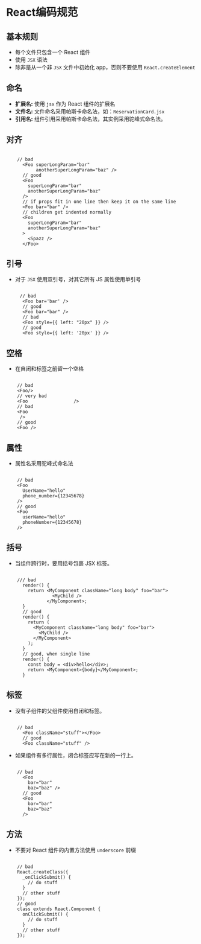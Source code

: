# React编码规范

## 基本规则
* 每个文件只包含一个 React 组件
* 使用 `JSX` 语法
* 除非是从一个非 `JSX` 文件中初始化 app，否则不要使用 `React.createElement`

## 命名
* **扩展名:** 使用 `jsx` 作为 React 组件的扩展名
* **文件名:** 文件命名采用帕斯卡命名法，如：`ReservationCard.jsx`
* **引用名:**  组件引用采用帕斯卡命名法，其实例采用驼峰式命名法。

## 对齐
```

    // bad
      <Foo superLongParam="bar"
           anotherSuperLongParam="baz" />
      // good
      <Foo
        superLongParam="bar"
        anotherSuperLongParam="baz"
      />
      // if props fit in one line then keep it on the same line
      <Foo bar="bar" />
      // children get indented normally
      <Foo
        superLongParam="bar"
        anotherSuperLongParam="baz"
      >
        <Spazz />
      </Foo>
```

## 引号

* 对于 `JSX` 使用双引号，对其它所有 JS 属性使用单引号

```

     // bad
      <Foo bar='bar' />
      // good
      <Foo bar="bar" />
      // bad
      <Foo style={{ left: "20px" }} />
      // good
      <Foo style={{ left: '20px' }} />
```

## 空格

* 在自闭和标签之前留一个空格

```

    // bad
    <Foo/>
    // very bad
    <Foo                 />
    // bad
    <Foo
     />
    // good
    <Foo />
```

## 属性

* 属性名采用驼峰式命名法

```

    // bad
    <Foo
      UserName="hello"
      phone_number={12345678}
    />
    // good
    <Foo
      userName="hello"
      phoneNumber={12345678}
    />

```


## 括号
* 当组件跨行时，要用括号包裹 JSX 标签。

```

    /// bad
      render() {
        return <MyComponent className="long body" foo="bar">
                 <MyChild />
               </MyComponent>;
      }
      // good
      render() {
        return (
          <MyComponent className="long body" foo="bar">
            <MyChild />
          </MyComponent>
        );
      }
      // good, when single line
      render() {
        const body = <div>hello</div>;
        return <MyComponent>{body}</MyComponent>;
      }

```

## 标签

* 没有子组件的父组件使用自闭和标签。

```

    // bad
      <Foo className="stuff"></Foo>
      // good
      <Foo className="stuff" />
```
* 如果组件有多行属性，闭合标签应写在新的一行上。


```

    // bad
      <Foo
        bar="bar"
        baz="baz" />
      // good
      <Foo
        bar="bar"
        baz="baz"
      />
```

## 方法

* 不要对 React 组件的内置方法使用 `underscore` 前缀


```

    // bad
    React.createClass({
      _onClickSubmit() {
        // do stuff
      }
      // other stuff
    });
    // good
    class extends React.Component {
      onClickSubmit() {
        // do stuff
      }
      // other stuff
    });
```
